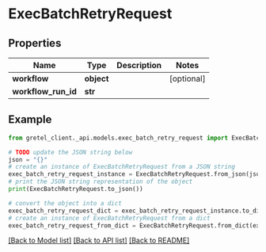 # ExecBatchRetryRequest


## Properties

Name | Type | Description | Notes
------------ | ------------- | ------------- | -------------
**workflow** | **object** |  | [optional] 
**workflow_run_id** | **str** |  | 

## Example

```python
from gretel_client._api.models.exec_batch_retry_request import ExecBatchRetryRequest

# TODO update the JSON string below
json = "{}"
# create an instance of ExecBatchRetryRequest from a JSON string
exec_batch_retry_request_instance = ExecBatchRetryRequest.from_json(json)
# print the JSON string representation of the object
print(ExecBatchRetryRequest.to_json())

# convert the object into a dict
exec_batch_retry_request_dict = exec_batch_retry_request_instance.to_dict()
# create an instance of ExecBatchRetryRequest from a dict
exec_batch_retry_request_from_dict = ExecBatchRetryRequest.from_dict(exec_batch_retry_request_dict)
```
[[Back to Model list]](../README.md#documentation-for-models) [[Back to API list]](../README.md#documentation-for-api-endpoints) [[Back to README]](../README.md)


